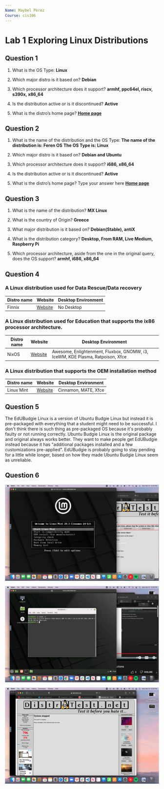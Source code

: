 ```yaml
---
Name: Maybel Perez
Course: cis106
---
```


# Lab 1 Exploring Linux Distributions

## Question 1
1. What is the OS Type:
**Linux**

2. Which major distro is it based on?
**Debian**

3. Which processor architecture does it support?
**armhf, ppc64el, riscv, s390x, x86_64**

4. Is the distribution active or is it discontinued?
**Active**

5. What is the distro’s home page?
**[Home page](https://www.ubuntu.com/)**

## Question 2
1. What is the name of the distribution and the OS Type:
**The name of the distribution is: Feren OS**
**The OS Type is: Linux**

2. Which major distro is it based on?
**Debian and Ubuntu**

3. Which processor architecture does it support?
**i686, x86_64**

4. Is the distribution active or is it discontinued?
**Active**

5. What is the distro’s home page?
Type your answer here
**[Home page](http://ferenos.weebly.com/)**

## Question 3
1. What is the name of the distribution?
**MX Linux**

2. What is the country of Origin?
**Greece**

3. What major distribution is it based on?
**Debian(Stable), antiX**

4. What is the distribution category?
**Desktop, From RAM, Live Medium, Raspberry Pi**

5. Which processor architecture, aside from the one in the original query, does the OS support?
**armhf, i686, x86_64**

## Question 4
### A Linux distribution used for Data Rescue/Data recovery
| Distro name | Website | Desktop Environment |
|-------------|---------|---------------------|
| Finnix |[Website](https://distrowatch.com/table.php?distribution=finnix) | No Desktop |
### A Linux distribution used for Education that supports the ix86 processor architecture.
| Distro name | Website | Desktop Environment |
|-------------|---------|---------------------|
| NixOS | [Website](https://distrowatch.com/table.php?distribution=nixos) | Awesome, Enlightenment, Fluxbox, GNOMW, i3, IceWM, KDE Plasma, Ratpoison, Xfce |

### A Linux distribution that supports the OEM installation method
| Distro name | Website | Desktop Environment |
|-------------|---------|---------------------|
| Linux Mint | [Website](https://distrowatch.com/table.php?distribution=mint) | Cinnamon, MATE, Xfce | 

## Question 5
The EdUBudgie Linux is a version of Ubuntu Budgie Linux but instead it is pre-packaged with everything that a student might need to be successful. I don't think there is such thing as pre-packaged OS because it's probably faulty or not running correctly. Ubuntu Budgie Linux is the original package and original always works better. They want to make people get EdUBudgie instead because it has "additional packages installed and a few customizations pre-applied". EdUBudgie is probably going to stay pending for a little while longer, based on how they made Ubuntu Budgie Linux seem as unreliable. 

## Question 6
![question 6.1](q6.1.png)

![question 6.2](q6.2.png)

![question 6.3](q6.3.png)
